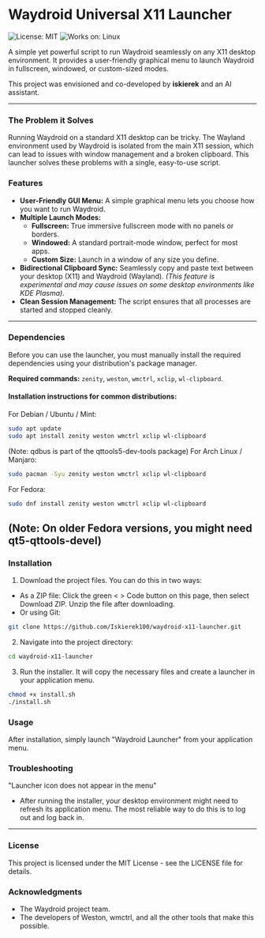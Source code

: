 # Waydroid Universal X11 Launcher

![License: MIT](https://img.shields.io/badge/License-MIT-yellow.svg)
![Works on: Linux](https://img.shields.io/badge/Works%20on-Linux-blue.svg)

A simple yet powerful script to run Waydroid seamlessly on any X11 desktop environment. It provides a user-friendly graphical menu to launch Waydroid in fullscreen, windowed, or custom-sized modes.

This project was envisioned and co-developed by **iskierek** and an AI assistant.

---

### The Problem it Solves

Running Waydroid on a standard X11 desktop can be tricky. The Wayland environment used by Waydroid is isolated from the main X11 session, which can lead to issues with window management and a broken clipboard. This launcher solves these problems with a single, easy-to-use script.

### Features

*   **User-Friendly GUI Menu:** A simple graphical menu lets you choose how you want to run Waydroid.
*   **Multiple Launch Modes:**
    *   **Fullscreen:** True immersive fullscreen mode with no panels or borders.
    *   **Windowed:** A standard portrait-mode window, perfect for most apps.
    *   **Custom Size:** Launch in a window of any size you define.
*   **Bidirectional Clipboard Sync:** Seamlessly copy and paste text between your desktop (X11) and Waydroid (Wayland). *(This feature is experimental and may cause issues on some desktop environments like KDE Plasma).*
*   **Clean Session Management:** The script ensures that all processes are started and stopped cleanly.

---

### Dependencies

Before you can use the launcher, you must manually install the required dependencies using your distribution's package manager.

**Required commands:** `zenity`, `weston`, `wmctrl`, `xclip`, `wl-clipboard`.

#### Installation instructions for common distributions:
For Debian / Ubuntu / Mint:
```bash
sudo apt update
sudo apt install zenity weston wmctrl xclip wl-clipboard
```
(Note: qdbus is part of the qttools5-dev-tools package)
For Arch Linux / Manjaro:
```bash
sudo pacman -Syu zenity weston wmctrl xclip wl-clipboard
```
For Fedora:
```bash
sudo dnf install zenity weston wmctrl xclip wl-clipboard
```
(Note: On older Fedora versions, you might need qt5-qttools-devel)
---
### Installation
1. Download the project files. You can do this in two ways:
* As a ZIP file: Click the green < > Code button on this page, then select Download ZIP. Unzip the file after downloading.
* Or using Git:
```bash
git clone https://github.com/Iskierek100/waydroid-x11-launcher.git
```
2. Navigate into the project directory:
```bash
cd waydroid-x11-launcher
```
3. Run the installer. It will copy the necessary files and create a launcher in your application menu.
```bash
chmod +x install.sh
./install.sh
```
### Usage
After installation, simply launch "Waydroid Launcher" from your application menu.
### Troubleshooting
"Launcher icon does not appear in the menu"
* After running the installer, your desktop environment might need to refresh its application menu. The most reliable way to do this is to log out and log back in.
---
### License
This project is licensed under the MIT License - see the LICENSE file for details.
### Acknowledgments
* The Waydroid project team.
* The developers of Weston, wmctrl, and all the other tools that make this possible.
